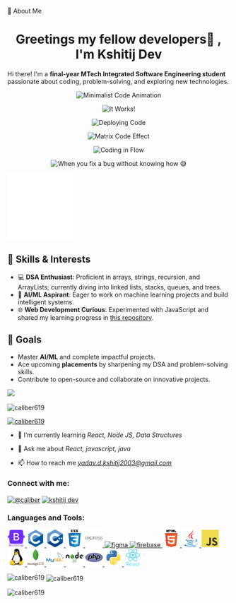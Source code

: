 👋 About Me  
<h1 align="center">Greetings my fellow developers🙌 , I'm Kshitij Dev</h1>

Hi there! I'm a **final-year MTech Integrated Software Engineering student** passionate about coding, problem-solving, and exploring new technologies.  
<p align="center">
  <img src="https://media.giphy.com/media/RbDKaczqWovIugyJmW/giphy.gif" alt="Minimalist Code Animation">
</p>
<p align="center">
  <img src="https://media.giphy.com/media/du3J3cXyzhj75IOgvA/giphy.gif" alt="It Works!">
</p>
<p align="center">
  <img src="https://media.giphy.com/media/26tn33aiTi1jkl6H6/giphy.gif" alt="Deploying Code">
</p>
<p align="center">
  <img src="https://media.giphy.com/media/xT9IgzoKnwFNmISR8I/giphy.gif" alt="Matrix Code Effect">
</p>

<p align="center">
  <img src="https://media.giphy.com/media/3o7abKhOpu0NwenH3O/giphy.gif" alt="Coding in Flow">
</p>

<p align="center">
  <img src="https://media.giphy.com/media/QNFhOolVeCzPQ2Mx85/giphy.gif" alt="When you fix a bug without knowing how 😅">
</p>

![](https://github.com/Caliber619/Caliber619/blob/main/Animation%20-%201737653813503.gif)
## 🔧 Skills & Interests  
- 💻 **DSA Enthusiast**: Proficient in arrays, strings, recursion, and ArrayLists; currently diving into linked lists, stacks, queues, and trees.  
- 🤖 **AI/ML Aspirant**: Eager to work on machine learning projects and build intelligent systems.  
- 🌐 **Web Development Curious**: Experimented with JavaScript and shared my learning progress in [this repository](https://github.com/Caliber619/javascript-learning).  

## 🚀 Goals  
- Master **AI/ML** and complete impactful projects.  
- Ace upcoming **placements** by sharpening my DSA and problem-solving skills.  
- Contribute to open-source and collaborate on innovative projects.

![](https://github.com/Caliber619/Caliber619/blob/main/Simple%20Black%20and%20White%20Text%20Instagram%20Post%20(2).gif)

<p align="left"> <img src="https://komarev.com/ghpvc/?username=caliber619&label=Profile%20views&color=0e75b6&style=flat" alt="caliber619" /> </p>

<p align="left"> <a href="https://github.com/ryo-ma/github-profile-trophy"><img src="https://github-profile-trophy.vercel.app/?username=caliber619" alt="caliber619" /></a> </p>

- 🌱 I’m currently learning *React, Node JS, Data Structures*

- 💬 Ask me about *React, javascript, java*
- 📫 How to reach me *yadav.d.kshitij2003@gmail.com*

<h3 align="left">Connect with me:</h3>
<p align="left">
<a href="https://x.com/_caliber___?t=ZhZJE-RBnmd3nStTCyMQCg&s=09" target="blank"><img align="center" src="https://raw.githubusercontent.com/rahuldkjain/github-profile-readme-generator/master/src/images/icons/Social/twitter.svg" alt="@caliber" height="30" width="40" /></a>
<a href="https://www.linkedin.com/in/kshitij-dev-496860247" target="blank"><img align="center" src="https://raw.githubusercontent.com/rahuldkjain/github-profile-readme-generator/master/src/images/icons/Social/linked-in-alt.svg" alt="kshitij dev" height="30" width="40" /></a>
</p>

<h3 align="left">Languages and Tools:</h3>
<p align="left"> <a href="https://getbootstrap.com" target="_blank" rel="noreferrer"> <img src="https://raw.githubusercontent.com/devicons/devicon/master/icons/bootstrap/bootstrap-plain-wordmark.svg" alt="bootstrap" width="40" height="40"/> </a> <a href="https://www.cprogramming.com/" target="_blank" rel="noreferrer"> <img src="https://raw.githubusercontent.com/devicons/devicon/master/icons/c/c-original.svg" alt="c" width="40" height="40"/> </a> <a href="https://www.w3schools.com/cpp/" target="_blank" rel="noreferrer"> <img src="https://raw.githubusercontent.com/devicons/devicon/master/icons/cplusplus/cplusplus-original.svg" alt="cplusplus" width="40" height="40"/> </a> <a href="https://www.w3schools.com/css/" target="_blank" rel="noreferrer"> <img src="https://raw.githubusercontent.com/devicons/devicon/master/icons/css3/css3-original-wordmark.svg" alt="css3" width="40" height="40"/> </a> <a href="https://expressjs.com" target="_blank" rel="noreferrer"> <img src="https://raw.githubusercontent.com/devicons/devicon/master/icons/express/express-original-wordmark.svg" alt="express" width="40" height="40"/> </a> <a href="https://www.figma.com/" target="_blank" rel="noreferrer"> <img src="https://www.vectorlogo.zone/logos/figma/figma-icon.svg" alt="figma" width="40" height="40"/> </a> <a href="https://firebase.google.com/" target="_blank" rel="noreferrer"> <img src="https://www.vectorlogo.zone/logos/firebase/firebase-icon.svg" alt="firebase" width="40" height="40"/> </a> <a href="https://www.w3.org/html/" target="_blank" rel="noreferrer"> <img src="https://raw.githubusercontent.com/devicons/devicon/master/icons/html5/html5-original-wordmark.svg" alt="html5" width="40" height="40"/> </a> <a href="https://www.java.com" target="_blank" rel="noreferrer"> <img src="https://raw.githubusercontent.com/devicons/devicon/master/icons/java/java-original.svg" alt="java" width="40" height="40"/> </a> <a href="https://developer.mozilla.org/en-US/docs/Web/JavaScript" target="_blank" rel="noreferrer"> <img src="https://raw.githubusercontent.com/devicons/devicon/master/icons/javascript/javascript-original.svg" alt="javascript" width="40" height="40"/> </a> <a href="https://www.linux.org/" target="_blank" rel="noreferrer"> <img src="https://raw.githubusercontent.com/devicons/devicon/master/icons/linux/linux-original.svg" alt="linux" width="40" height="40"/> </a> <a href="https://www.mongodb.com/" target="_blank" rel="noreferrer"> <img src="https://raw.githubusercontent.com/devicons/devicon/master/icons/mongodb/mongodb-original-wordmark.svg" alt="mongodb" width="40" height="40"/> </a> <a href="https://www.mysql.com/" target="_blank" rel="noreferrer"> <img src="https://raw.githubusercontent.com/devicons/devicon/master/icons/mysql/mysql-original-wordmark.svg" alt="mysql" width="40" height="40"/> </a> <a href="https://nodejs.org" target="_blank" rel="noreferrer"> <img src="https://raw.githubusercontent.com/devicons/devicon/master/icons/nodejs/nodejs-original-wordmark.svg" alt="nodejs" width="40" height="40"/> </a> <a href="https://www.php.net" target="_blank" rel="noreferrer"> <img src="https://raw.githubusercontent.com/devicons/devicon/master/icons/php/php-original.svg" alt="php" width="40" height="40"/> </a> <a href="https://www.python.org" target="_blank" rel="noreferrer"> <img src="https://raw.githubusercontent.com/devicons/devicon/master/icons/python/python-original.svg" alt="python" width="40" height="40"/> </a> <a href="https://reactjs.org/" target="_blank" rel="noreferrer"> <img src="https://raw.githubusercontent.com/devicons/devicon/master/icons/react/react-original-wordmark.svg" alt="react" width="40" height="40"/> </a> </p>

<p><img align="left" src="https://github-readme-stats.vercel.app/api/top-langs?username=caliber619&show_icons=true&locale=en&layout=compact" alt="caliber619" /></p>

<p>&nbsp;<img align="center" src="https://github-readme-stats.vercel.app/api?username=caliber619&show_icons=true&locale=en" alt="caliber619" /></p>

<p><img align="center" src="https://github-readme-streak-stats.herokuapp.com/?user=caliber619&" alt="caliber619" /></p>
